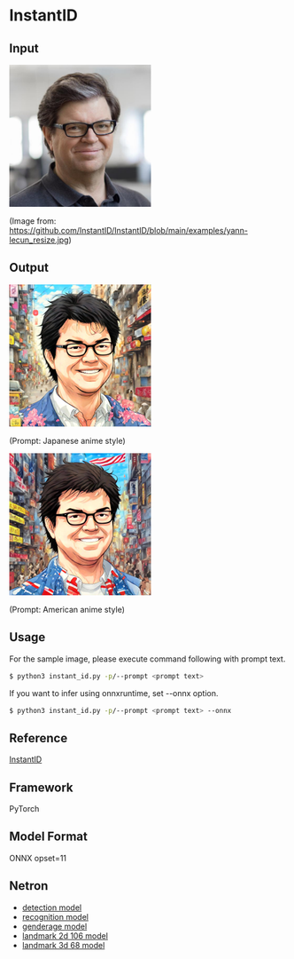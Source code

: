 # InstantID

## Input
<img src="sample.jpg" width="256" height="256">

(Image from: https://github.com/InstantID/InstantID/blob/main/examples/yann-lecun_resize.jpg)

## Output
<img src="output_japanese.jpg" width="256" height="256">

(Prompt: Japanese anime style)

<img src="output_american.jpg" width="256" height="256">

(Prompt: American anime style)

## Usage
For the sample image, please execute command following with prompt text.

```bash
$ python3 instant_id.py -p/--prompt <prompt text>
```

If you want to infer using onnxruntime, set --onnx option.

```bash
$ python3 instant_id.py -p/--prompt <prompt text> --onnx
```

## Reference
[InstantID](https://github.com/InstantID/InstantID/tree/main)


## Framework
PyTorch


## Model Format
ONNX opset=11


## Netron
- [detection model]()
- [recognition model]()
- [genderage model]()
- [landmark 2d 106 model]()
- [landmark 3d 68 model]()
